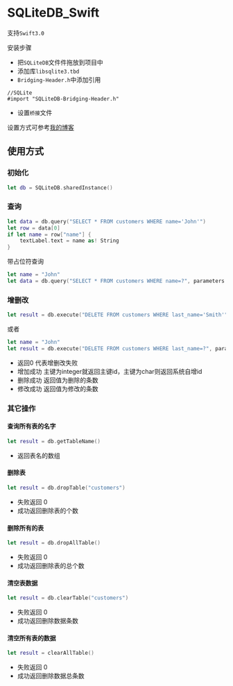# SQLiteDB_Swift

支持`Swift3.0`

安装步骤

+ 把`SQLiteDB`文件件拖放到项目中
+ 添加库`libsqlite3.tbd`
+ `Bridging-Header.h`中添加引用

```objc
//SQLite
#import "SQLiteDB-Bridging-Header.h"
```

+ 设置`桥接`文件  

设置方式可参考[我的博客](http://www.psvmc.cn/swift-CocoaPods-AFNetworking.html#-5)

## 使用方式

### 初始化

```swift
let db = SQLiteDB.sharedInstance()
```

### 查询

```swift
let data = db.query("SELECT * FROM customers WHERE name='John'")
let row = data[0]
if let name = row["name"] {
    textLabel.text = name as! String
}
```

带占位符查询

```swift
let name = "John"
let data = db.query("SELECT * FROM customers WHERE name=?", parameters:[name])
```

### 增删改

```swift
let result = db.execute("DELETE FROM customers WHERE last_name='Smith'")
```

或者

```swift
let name = "John"
let result = db.execute("DELETE FROM customers WHERE last_name=?", parameters:[name])
```

+ 返回0 代表增删改失败
+ 增加成功 主键为integer就返回主键id，主键为char则返回系统自增id
+ 删除成功 返回值为删除的条数
+ 修改成功 返回值为修改的条数

### 其它操作

#### 查询所有表的名字

```swift
let result = db.getTableName()
```

+ 返回表名的数组

#### 删除表

```swift
let result = db.dropTable("customers")
```

+ 失败返回 0
+ 成功返回删除表的个数

#### 删除所有的表

```swift
let result = db.dropAllTable()
```

+ 失败返回 0
+ 成功返回删除表的总个数

#### 清空表数据

```swift
let result = db.clearTable("customers")
```

+ 失败返回 0
+ 成功返回删除数据条数

#### 清空所有表的数据

```swift
let result = clearAllTable()
```

+ 失败返回 0
+ 成功返回删除数据总条数